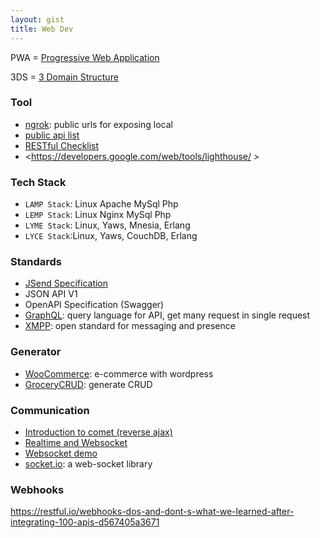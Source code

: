```yaml
---
layout: gist
title: Web Dev
---
```


PWA = [Progressive Web Application](https://en.wikipedia.org/wiki/Progressive_web_applications)

3DS = [3 Domain Structure](https://securionpay.com/blog/3d-secure/)



### Tool
- [ngrok](https://ngrok.com/): public urls for exposing local
- [public api list](https://github.com/toddmotto/public-apis)
- [RESTful Checklist](https://blog.mwaysolutions.com/2014/06/05/10-best-practices-for-better-restful-api/)
- <https://developers.google.com/web/tools/lighthouse/  >

### Tech Stack
- `LAMP Stack`: Linux Apache MySql Php
- `LEMP Stack`: Linux Nginx MySql Php
- `LYME Stack`: Linux, Yaws, Mnesia, Erlang  
- `LYCE Stack`:Linux, Yaws, CouchDB, Erlang

### Standards
- [JSend Specification](https://github.com/omniti-labs/jsend)
- JSON API V1
- OpenAPI Specification (Swagger)
- [GraphQL](https://graphql.org/): query language for API, get many request in single request
- [XMPP](https://xmpp.org/): open standard for messaging and presence

### Generator
- [WooCommerce](https://woocommerce.com/): e-commerce with wordpress
- [GroceryCRUD](https://www.grocerycrud.com/): generate CRUD

### Communication
- [Introduction to comet (reverse ajax)](https://www.ibm.com/developerworks/library/wa-reverseajax1/index.html)
- [Realtime and Websocket](https://www.slideshare.net/peterlubbers/html5-real-time-and-websocket/88-Types_of_Proxy_Servers_httpwwwinfoqcomarticlesWebSocketsProxyServers)
- [Websocket demo](https://www.websocket.org/index.html)
- [socket.io](https://socket.io/): a web-socket library

### Webhooks

<https://restful.io/webhooks-dos-and-dont-s-what-we-learned-after-integrating-100-apis-d567405a3671>
